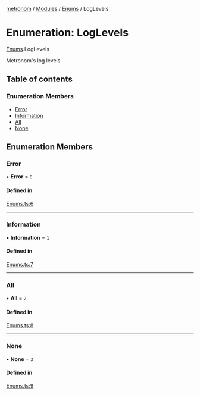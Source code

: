 [metronom](../README.md) / [Modules](../modules.md) / [Enums](../modules/Enums.md) / LogLevels

# Enumeration: LogLevels

[Enums](../modules/Enums.md).LogLevels

Metronom's log levels

## Table of contents

### Enumeration Members

- [Error](Enums.LogLevels.md#error)
- [Information](Enums.LogLevels.md#information)
- [All](Enums.LogLevels.md#all)
- [None](Enums.LogLevels.md#none)

## Enumeration Members

### Error

• **Error** = ``0``

#### Defined in

[Enums.ts:6](https://github.com/saracalihan/metronom/blob/b7ca806/lib/Enums.ts#L6)

___

### Information

• **Information** = ``1``

#### Defined in

[Enums.ts:7](https://github.com/saracalihan/metronom/blob/b7ca806/lib/Enums.ts#L7)

___

### All

• **All** = ``2``

#### Defined in

[Enums.ts:8](https://github.com/saracalihan/metronom/blob/b7ca806/lib/Enums.ts#L8)

___

### None

• **None** = ``3``

#### Defined in

[Enums.ts:9](https://github.com/saracalihan/metronom/blob/b7ca806/lib/Enums.ts#L9)
